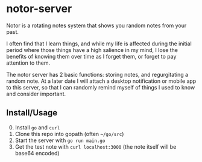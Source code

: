 # notor-server
Notor is a rotating notes system that shows you random notes from your past.

I often find that I learn things, and while my life is affected during the initial period where those things have a high salience in my mind, I lose the benefits of knowing them over time as I forget them, or forget to pay attention to them.

The notor server has 2 basic functions: storing notes, and regurgitating a random note. At a later date I will attach a desktop notification or mobile app to this server, so that I can randomly remind myself of things I used to know and consider important.

## Install/Usage
0. Install `go` and `curl`
1. Clone this repo into gopath (often `~/go/src`)
2. Start the server with `go run main.go`
3. Get the test note with `curl localhost:3000` (the note itself will be base64 encoded)
